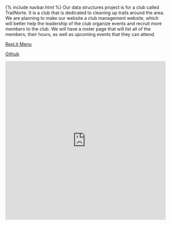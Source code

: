 {% include navbar.html %}
Our data structures project is for a club called TrailNorte. It is a club that is dedicated to cleaning up trails around the area. We are planning to make our website a club management website, which will better help the leadership of the club organize events and recruit more members to the club. We will have a roster page that will list all of the members, their hours, as well as upcoming events that they can attend. 


[Repl.it Menu](https://replit.com/@NoahJeng/NoahJengCSP)

[Github](https://github.com/NoahJ214/Team-Screwdrivers)

<iframe frameborder= "0" width="100%" height="500px" src="https://replit.com/@NoahJeng/NoahJengCSP?embed=true">